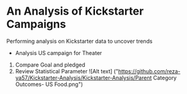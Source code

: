 # An Analysis of Kickstarter Campaigns
Performing analysis on Kickstarter data to uncover trends
* Analysis US campaign for Theater
1. Compare Goal and pledged 
2. Review Statistical Parameter
![Alt text] ("https://github.com/reza-ya57/Kickstarter-Analysis/Kickstarter-Analysis/Parent Category Outcomes- US Food.png")
